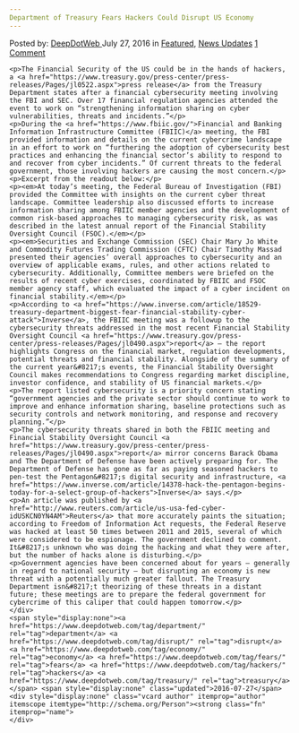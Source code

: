 ```yaml
---
Department of Treasury Fears Hackers Could Disrupt US Economy
---
```

<article class="post-listing post-14932 post type-post status-publish format-standard has-post-thumbnail hentry  tag-department tag-disrupt tag-economy tag-fears tag-hackers tag-treasury">
    <div class="post-inner">
        <span>Posted by: <a href="https://www.deepdotweb.com/author/admin/" title="">DeepDotWeb </a></span>
    <span>July 27, 2016</span>
    <span>in <a href="https://www.deepdotweb.com/category/deepdot-news/" rel="category tag">Featured</a>, <a href="https://www.deepdotweb.com/category/news-updates/" rel="category tag">News Updates</a></span>
    <span><a href="https://www.deepdotweb.com/2016/07/27/department-treasury-fears-hackers-disrupt-us-economy/#comments">1 Comment</a></span>
    </p>
    <div class="clear"></div>
    
    <p>The Financial Security of the US could be in the hands of hackers, a <a href="https://www.treasury.gov/press-center/press-releases/Pages/jl0522.aspx">press release</a> from the Treasury Department states after a financial cybersecurity meeting involving the FBI and SEC. Over 17 financial regulation agencies attended the event to work on “strengthening information sharing on cyber vulnerabilities, threats and incidents.”</p>
    <p>During the <a href="https://www.fbiic.gov/">Financial and Banking Information Infrastructure Committee (FBIIC)</a> meeting, the FBI provided information and details on the current cybercrime landscape in an effort to work on “furthering the adoption of cybersecurity best practices and enhancing the financial sector’s ability to respond to and recover from cyber incidents.” Of current threats to the federal government, those involving hackers are causing the most concern.</p>
    <p>Excerpt from the readout below:</p>
    <p><em>At today’s meeting, the Federal Bureau of Investigation (FBI) provided the Committee with insights on the current cyber threat landscape. Committee leadership also discussed efforts to increase information sharing among FBIIC member agencies and the development of common risk-based approaches to managing cybersecurity risk, as was described in the latest annual report of the Financial Stability Oversight Council (FSOC).</em></p>
    <p><em>Securities and Exchange Commission (SEC) Chair Mary Jo White and Commodity Futures Trading Commission (CFTC) Chair Timothy Massad presented their agencies’ overall approaches to cybersecurity and an overview of applicable exams, rules, and other actions related to cybersecurity. Additionally, Committee members were briefed on the results of recent cyber exercises, coordinated by FBIIC and FSOC member agency staff, which evaluated the impact of a cyber incident on financial stability.</em></p>
    <p>According to <a href="https://www.inverse.com/article/18529-treasury-department-biggest-fear-financial-stability-cyber-attack">Inverse</a>, the FBIIC meeting was a followup to the cybersecurity threats addressed in the most recent Financial Stability Oversight Council <a href="https://www.treasury.gov/press-center/press-releases/Pages/jl0490.aspx">report</a> – the report highlights Congress on the financial market, regulation developments, potential threats and financial stability. Alongside of the summary of the current year&#8217;s events, the Financial Stability Oversight Council makes recommendations to Congress regarding market discipline, investor confidence, and stability of US financial markets.</p>
    <p>The report listed cybersecurity is a priority concern stating “government agencies and the private sector should continue to work to improve and enhance information sharing, baseline protections such as security controls and network monitoring, and response and recovery planning.”</p>
    <p>The cybersecurity threats shared in both the FBIIC meeting and Financial Stability Oversight Council <a href="https://www.treasury.gov/press-center/press-releases/Pages/jl0490.aspx">report</a> mirror concerns Barack Obama and The Department of Defense have been actively preparing for. The Department of Defense has gone as far as paying seasoned hackers to pen-test the Pentagon&#8217;s digital security and infrastructure, <a href="https://www.inverse.com/article/14378-hack-the-pentagon-begins-today-for-a-select-group-of-hackers">Inverse</a> says.</p>
    <p>An article was published by <a href="http://www.reuters.com/article/us-usa-fed-cyber-idUSKCN0YN4AM">Reuters</a> that more accurately paints the situation; according to Freedom of Information Act requests, the Federal Reserve was hacked at least 50 times between 2011 and 2015, several of which were considered to be espionage. The government declined to comment. It&#8217;s unknown who was doing the hacking and what they were after, but the number of hacks alone is disturbing.</p>
    <p>Government agencies have been concerned about for years – generally in regard to national security – but disrupting an economy is new threat with a potentially much greater fallout. The Treasury Department isn&#8217;t theorizing of these threats in a distant future; these meetings are to prepare the federal government for cybercrime of this caliper that could happen tomorrow.</p>
    </div>
    <span style="display:none"><a href="https://www.deepdotweb.com/tag/department/" rel="tag">department</a> <a href="https://www.deepdotweb.com/tag/disrupt/" rel="tag">disrupt</a> <a href="https://www.deepdotweb.com/tag/economy/" rel="tag">economy</a> <a href="https://www.deepdotweb.com/tag/fears/" rel="tag">fears</a> <a href="https://www.deepdotweb.com/tag/hackers/" rel="tag">hackers</a> <a href="https://www.deepdotweb.com/tag/treasury/" rel="tag">treasury</a></span> <span style="display:none" class="updated">2016-07-27</span>
    <div style="display:none" class="vcard author" itemprop="author" itemscope itemtype="http://schema.org/Person"><strong class="fn" itemprop="name">
    </div>
</article>

